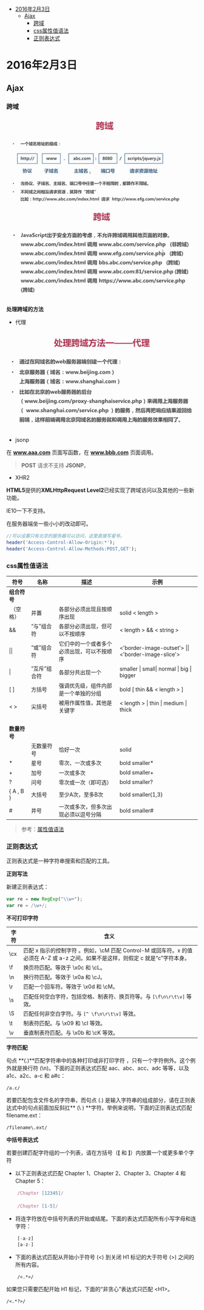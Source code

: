
<!-- toc orderedList:0 depthFrom:1 depthTo:6 -->

* [2016年2月3日](#2016年2月3日)
    * [Ajax](#ajax)
        * [跨域](#跨域)
        * [css属性值语法](#css属性值语法)
        * [正则表达式](#正则表达式)

<!-- tocstop -->

# 2016年2月3日
## Ajax

### 跨域

![](img/ajax.jpg)
![](img/ajax-2.jpg)

**处理跨域的方法**

 - 代理

![](img/ajax-3.jpg)

 - jsonp

在 **www.aaa.com** 页面写函数，在 **www.bbb.com** 页面调用。

> **POST** 请求不支持 **JSONP**。

 - XHR2

**HTML5**提供的**XMLHttpRequest Level2**已经实现了跨域访问以及其他的一些新功能。

IE10一下不支持。

在服务器端坐一些小小的改动即可。

```php
//可以设置只有北京的服务器可以访问，这里直接写星号。
header('Access-Control-Allow-Origin:*');
header('Access-Control-Allow-Methods:POST,GET');
```

### css属性值语法


|符号|  名称|  描述 | 示例|
|--|--|--|--|
|**组合符号** | | |
|&nbsp;（空格）|    并置 | 各部分必须出现且按顺序出现  | solid < length > |
| &&  | “与”组合符 |  各部分必须出现，但可以不按顺序 |  < length > && < string >|
| &#124;&#124;  |  “或”组合符 |  它们中的一个或者多个必须出现，可以不按顺序 |   <'border-image-outset'> &#124;&#124;  <'border-image-slice'> |
|  &#124; | “互斥”组合符 | 各部分共出现一个  | smaller  &#124; small&#124; normal &#124;  big  &#124;  bigger |
| \[ \] | 方括号  |强调优先级，组件内部是一个单独的分组  |  bold [ thin && < length > ]|
|< >| 尖括号 | 被用作属性值，其他是关键字 | < length > &#124; thin &#124; medium &#124; thick |
|&nbsp;| | | |
|**数量符号**| | | |
|&nbsp;|    无数量符号 |  恰好一次 |   solid|
|*   |星号 | 零次、一次或多次   | bold smaller*|
|+  | 加号 | 一次或多次 |  bold smaller+|
|?  | 问号 | 零次或一次（即可选）|  bold smaller?|
| \{ A , B \} |   大括号| 至少A次，至多B次 |  bold smaller\{1,3\}|
|#|   井号 | 一次或多次，但多次出现必须以逗号分隔 | bold smaller#|

>参考：[属性值语法](https://developer.mozilla.org/zh-CN/docs/Web/CSS/Value_definition_syntax)

### 正则表达式


正则表达式是一种字符串搜索和匹配的工具。

**正则写法**

新建正则表达式：
```js
var re = new RegExp("\\w+");
var re = /\w+/;
```

**不可打印字符**

|字符|  含义|
|--|--|
|\cx |匹配 x 指示的控制字符 。例如，\cM 匹配 Control-M 或回车符。x 的值必须在 A-Z 或 a-z 之间。如果不是这样，则假定 c 就是“c”字符本身。|
|\f|换页符匹配。等效于 \x0c 和 \cL。|
|\n|换行符匹配。等效于 \x0a 和 \cJ。|
|\r|匹配一个回车符。等效于 \x0d 和 \cM。|
|\s|匹配任何空白字符，包括空格、制表符、换页符等。与 `[\f\n\r\t\v]` 等效。|
|\S|匹配任何非空白字符。与 `[^ \f\n\r\t\v]` 等效。|
|\t|制表符匹配。与 \x09 和 \cI 等效。|
|\v|垂直制表符匹配。与 \x0b 和 \cK 等效。|


**字符匹配**

句点 **(.)**匹配字符串中的各种打印或非打印字符 ，只有一个字符例外。这个例外就是换行符 (\n)。下面的正则表达式匹配 aac、abc、acc、adc 等等，以及 a1c、a2c、a-c 和 a#c：

    /a.c/

若要匹配包含文件名的字符串，而句点 (.) 是输入字符串的组成部分，请在正则表达式中的句点前面加反斜扛** (\ ) **字符。举例来说明，下面的正则表达式匹配 filename.ext：

    /filename\.ext/


**中括号表达式**

若要创建匹配字符组的一个列表，请在方括号（**[** 和 **]**）内放置一个或更多单个字符

 - 以下正则表达式匹配 Chapter 1、Chapter 2、Chapter 3、Chapter 4 和 Chapter 5：

```js
    /Chapter [12345]/

    /Chapter [1-5]/
```

 - 将连字符放在中括号列表的开始或结尾。下面的表达式匹配所有小写字母和连字符：

```js
    [-a-z]
    [a-z-]
```


 - 下面的表达式匹配从开始小于符号 (<) 到关闭 H1 标记的大于符号 (>) 之间的所有内容。

```
    /<.*>/
```

如果您只需要匹配开始 H1 标记，下面的“非贪心”表达式只匹配 \<H1\>。

```
/<.*?>/
```
